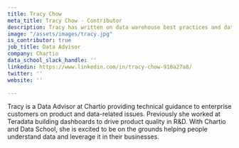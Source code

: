 ```yaml
---
title: Tracy Chow
meta_title: Tracy Chow - Contributor
description: Tracy has written on data warehouse best practices and database selection
image: "/assets/images/tracy.jpg"
is_contributor: true
job_title: Data Advisor
company: Chartio
data_school_slack_handle: ''
linkedin: https://www.linkedin.com/in/tracy-chow-910a27a8/
twitter: ''
website: ''

---
```

Tracy is a Data Advisor at Chartio providing technical guidance to enterprise customers on product and data-related issues. Previously she worked at Teradata building dashboards to drive product quality in R&D. With Chartio and Data School, she is excited to be on the grounds helping people understand data and leverage it in their businesses.
